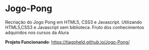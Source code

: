 # Jogo-Pong
Recriação do Jogo Pong em HTML5, CSS3 e Javascript.
Utilizando HTML5,CSS3 e Javascript sem biblioteca. Fruto dos conhecimentos adquiridos nos cursos da Alura

**Projeto Funcionando**:
<https://tiagoheld.github.io/Jogo-Pong/>

